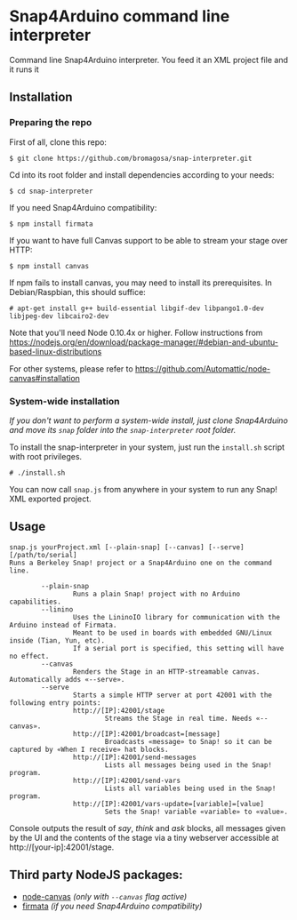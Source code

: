 # Snap4Arduino command line interpreter
Command line Snap4Arduino interpreter. You feed it an XML project file and it runs it

## Installation

### Preparing the repo

First of all, clone this repo:

```
$ git clone https://github.com/bromagosa/snap-interpreter.git
```

Cd into its root folder and install dependencies according to your needs:

```
$ cd snap-interpreter
```

If you need Snap4Arduino compatibility:

```
$ npm install firmata
```

If you want to have full Canvas support to be able to stream your stage over HTTP:

```
$ npm install canvas 
```

If npm fails to install canvas, you may need to install its prerequisites. In Debian/Raspbian, this should suffice:

```
# apt-get install g++ build-essential libgif-dev libpango1.0-dev libjpeg-dev libcairo2-dev
```

Note that you'll need Node 0.10.4x or higher. Follow instructions from https://nodejs.org/en/download/package-manager/#debian-and-ubuntu-based-linux-distributions

For other systems, please refer to https://github.com/Automattic/node-canvas#installation

### System-wide installation

_If you don't want to perform a system-wide install, just clone Snap4Arduino and move its ``snap`` folder into the ``snap-interpreter`` root folder._

To install the snap-interpreter in your system, just run the ``install.sh`` script with root privileges.

```
# ./install.sh
```

You can now call ``snap.js`` from anywhere in your system to run any Snap! XML exported project.

## Usage

```
snap.js yourProject.xml [--plain-snap] [--canvas] [--serve] [/path/to/serial]
Runs a Berkeley Snap! project or a Snap4Arduino one on the command line.

        --plain-snap
                Runs a plain Snap! project with no Arduino capabilities.
        --linino
                Uses the LininoIO library for communication with the Arduino instead of Firmata.
                Meant to be used in boards with embedded GNU/Linux inside (Tian, Yun, etc).
                If a serial port is specified, this setting will have no effect.
        --canvas
                Renders the Stage in an HTTP-streamable canvas. Automatically adds «--serve».
        --serve
                Starts a simple HTTP server at port 42001 with the following entry points:
                http://[IP]:42001/stage
                        Streams the Stage in real time. Needs «--canvas».
                http://[IP]:42001/broadcast=[message]
                        Broadcasts «message» to Snap! so it can be captured by «When I receive» hat blocks.
                http://[IP]:42001/send-messages
                        Lists all messages being used in the Snap! program.
                http://[IP]:42001/send-vars
                        Lists all variables being used in the Snap! program.
                http://[IP]:42001/vars-update=[variable]=[value]
                        Sets the Snap! variable «variable» to «value».
```

Console outputs the result of *say*, *think* and *ask* blocks, all messages given by the UI and the contents of the stage via a tiny webserver accessible at http://[your-ip]:42001/stage.

## Third party NodeJS packages:
* [node-canvas](https://github.com/Automattic/node-canvas) _(only with ``--canvas`` flag active)_
* [firmata](https://github.com/jgautier/firmata) _(if you need Snap4Arduino compatibility)_
